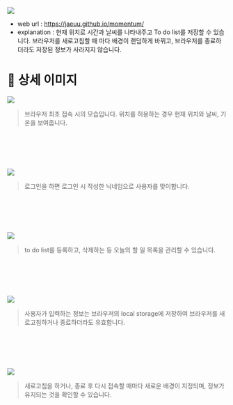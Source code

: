 

![](https://velog.velcdn.com/images/limjaewoo/post/06bbe48e-6384-4773-ad50-b81a037c01ee/image.png)




-  web url : https://jaeuu.github.io/momentum/
- explanation : 현재 위치로 시간과 날씨를 나타내주고 To do list를 저장할 수 있습니다. 브라우저를 새로고침할 때 마다 배경이 랜덤하게 바뀌고, 브라우저를 종료하더라도 저장된 정보가 사라지지 않습니다.

# 🔎 상세 이미지
![](https://velog.velcdn.com/images/limjaewoo/post/a9763ef7-b0e5-42c9-bf9c-75b15b48d4de/image.png)



> 브라우저 최초 접속 시의 모습입니다. 위치를 허용하는 경우 현재 위치와 날씨, 기온을 보여줍니다.


<br>
<br>
<br>
<br>


![](https://velog.velcdn.com/images/limjaewoo/post/784a3e18-77e6-4ead-96e8-493937b1b602/image.png)


> 로그인을 하면 로그인 시 작성한 닉네임으로 사용자를 맞이합니다.

<br>
<br>
<br>
<br>


![](https://velog.velcdn.com/images/limjaewoo/post/b860b81e-280b-4117-81a8-1503c3f24c45/image.png)



> to do list를 등록하고, 삭제하는 등 오늘의 할 일 목록을 관리할 수 있습니다.
<br>
<br>
<br>
<br>

![](https://velog.velcdn.com/images/limjaewoo/post/5cfec53b-f7df-40a1-b108-667d0520aacd/image.png)


> 사용자가 입력하는 정보는 브라우저의 local storage에 저장하여 브라우저를 새로고침하거나 종료하더라도 유효합니다.

<br>
<br>
<br>
<br>

![](https://velog.velcdn.com/images/limjaewoo/post/ccfb71ca-445a-49d8-9e35-427563fbce7c/image.png)


> 새로고침을 하거나, 종료 후 다시 접속할 때마다 새로운 배경이 지정되며, 정보가 유지되는 것을 확인할 수 있습니다.
